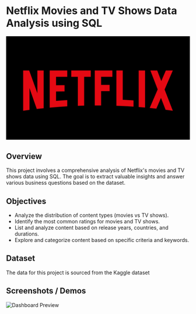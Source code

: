 # Netflix Movies and TV Shows Data Analysis using SQL

![](https://github.com/vidyaVirgo1994/Netflix-Dashboard/blob/main/Netflix%20jpeg.jpg)

## Overview
This project involves a comprehensive analysis of Netflix's movies and TV shows data using SQL. The goal is to extract valuable insights and answer various business questions based on the dataset. 

## Objectives

- Analyze the distribution of content types (movies vs TV shows).
- Identify the most common ratings for movies and TV shows.
- List and analyze content based on release years, countries, and durations.
- Explore and categorize content based on specific criteria and keywords.

## Dataset

The data for this project is sourced from the Kaggle dataset

## Screenshots / Demos
 ![Dashboard Preview](https://github.com/vidyaVirgo1994/Netflix-movies-and-TV-shows-data-analysis---Power-BI/blob/main/Snapshoot%20of%20Netflix%20Shows%20Dashboard.JPG)



